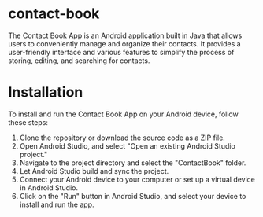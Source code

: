 # contact-book

The Contact Book App is an Android application built in Java that allows users to conveniently
manage and organize their contacts. It provides a user-friendly interface and various features to
simplify the process of storing, editing, and searching for contacts.

# Installation
To install and run the Contact Book App on your Android device, follow these steps:

1. Clone the repository or download the source code as a ZIP file.
2. Open Android Studio, and select "Open an existing Android Studio project."
3. Navigate to the project directory and select the "ContactBook" folder. 
4. Let Android Studio build and sync the project.
5. Connect your Android device to your computer or set up a virtual device in Android Studio.
6. Click on the "Run" button in Android Studio, and select your device to install and run the app.